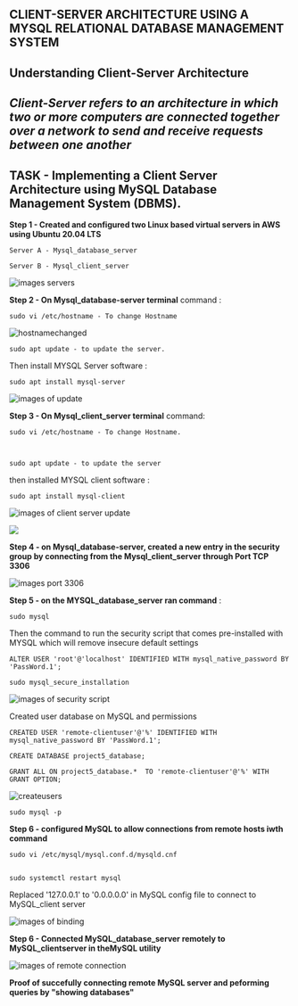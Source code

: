 ## CLIENT-SERVER ARCHITECTURE USING A MYSQL RELATIONAL DATABASE MANAGEMENT SYSTEM

## **Understanding Client-Server Architecture**

## *Client-Server refers to an architecture in which two or more computers are connected together over a network to send and receive requests between one another*

## **TASK** - Implementing a Client Server Architecture using MySQL Database Management System (DBMS).


**Step 1 - Created and configured two Linux based virtual servers in AWS using Ubuntu 20.04 LTS**

    Server A - Mysql_database_server

    Server B - Mysql_client_server

![images servers](Images/bothservers.png)

**Step 2 - On Mysql_database-server terminal** command : 

 
    sudo vi /etc/hostname - To change Hostname 



![hostnamechanged](Images/hostnamechange.png)
  
  
    sudo apt update - to update the server.



Then install MYSQL Server software :

    sudo apt install mysql-server 

![images of update](Images/loginubuntu3.png)

**Step 3 - On Mysql_client_server terminal**  command: 

    sudo vi /etc/hostname - To change Hostname.



    sudo apt update - to update the server



then installed MYSQL client software :

    sudo apt install mysql-client 

![images of client server update](Images/clientserver.png)

![](Images/clientserver2.png)

**Step 4 - on Mysql_database-server, created a new entry in the security group by connecting from the Mysql_client_server through Port TCP 3306**


![images port 3306](Images/securitygroup.png)


**Step 5 - on the MYSQL_database_server ran command** :

    sudo mysql

Then the command to run the security script that comes pre-installed with MYSQL which will remove insecure default settings

    ALTER USER 'root'@'localhost' IDENTIFIED WITH mysql_native_password BY 'PassWord.1';

    sudo mysql_secure_installation

 ![images of security script](Images/databaseconnection.png)

Created user database on MySQL and permissions

  
    CREATED USER 'remote-clientuser'@'%' IDENTIFIED WITH mysql_native_password BY 'PassWord.1';

    CREATE DATABASE project5_database;

    GRANT ALL ON project5_database.*  TO 'remote-clientuser'@'%' WITH GRANT OPTION;



![createusers](Images/databaseserverloginmysql.png)

    sudo mysql -p


**Step 6 - configured MySQL to allow connections from remote hosts iwth command** 

  
    sudo vi /etc/mysql/mysql.conf.d/mysqld.cnf

  
    sudo systemctl restart mysql


Replaced '127.0.0.1' to '0.0.0.0.0' in MySQL config file  to connect to MySQL_client server

![images of binding](Images/binding.png)

**Step 6 - Connected MySQL_database_server remotely to MySQL_clientserver in theMySQL utility**

![images of remote connection](Images/connectiondatabase.png)

**Proof of succefully connecting remote MySQL server and peforming queries by "showing databases"**



